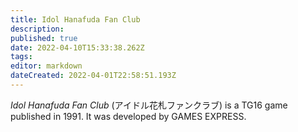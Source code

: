 ```yaml
---
title: Idol Hanafuda Fan Club
description: 
published: true
date: 2022-04-10T15:33:38.262Z
tags: 
editor: markdown
dateCreated: 2022-04-01T22:58:51.193Z
---
```


_Idol Hanafuda Fan Club_ (<span lang='ja'>アイドル花札ファンクラブ</span>) is a TG16 game published in 1991.
It was developed by GAMES EXPRESS.
